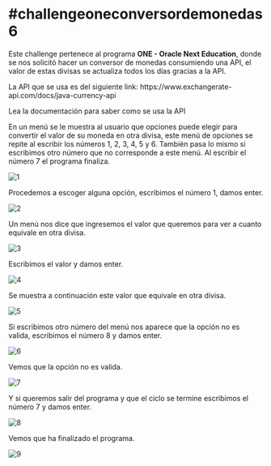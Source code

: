 <h1>#challengeoneconversordemonedas6</h1>

<p>Este challenge pertenece al programa <strong>ONE - Oracle Next Education</strong>, donde se nos solicitó hacer un conversor de monedas consumiendo una API, el valor de estas divisas se actualiza todos los días gracias a la API.</p>

<p>La API que se usa es del siguiente link: https://www.exchangerate-api.com/docs/java-currency-api</p>

<p>Lea la documentación para saber como se usa la API</p>

<p>En un menú se le muestra al usuario que opciones puede elegir para convertir el valor de su moneda en otra divisa, este menú de opciones se repite al escribir los números 1, 2, 3, 4, 5 y 6. También pasa lo mismo si escribimos otro número que no corresponde a este menú. Al escribir el número 7 el programa finaliza.<p>

![1](https://github.com/leandrovillamildev/challenge-conversor-de-monedas/assets/156725800/6a982335-57f3-446d-ae20-7e4005294a33)

<p>Procedemos a escoger alguna opción, escribimos el número 1, damos enter.</p>
 
![2](https://github.com/leandrovillamildev/challenge-conversor-de-monedas/assets/156725800/4622439e-3bd5-4d2b-b154-710413c2bd59)

<p>Un menú nos dice que ingresemos el valor que queremos para ver a cuanto equivale en otra divisa.</p>

![3](https://github.com/leandrovillamildev/challenge-conversor-de-monedas/assets/156725800/777d8f33-586a-4c94-bc0e-4f9e52182d9c)

<p>Escribimos el valor y damos enter.</p>

![4](https://github.com/leandrovillamildev/challenge-conversor-de-monedas/assets/156725800/1a59032c-5215-4fcf-8d79-948f4efcab2d)

<p>Se muestra a continuación este valor que equivale en otra divisa.</p>

![5](https://github.com/leandrovillamildev/challenge-conversor-de-monedas/assets/156725800/9023b4b0-43ed-4004-afd5-2fc05b193b91)

<p>Si escribimos otro número del menú nos aparece que la opción no es valida, escribimos el número 8 y damos enter.</p>

![6](https://github.com/leandrovillamildev/challenge-conversor-de-monedas/assets/156725800/c4cb225e-ef80-4bed-bdf5-c29c65feb694)

<p>Vemos que la opción no es valida.</p>

![7](https://github.com/leandrovillamildev/challenge-conversor-de-monedas/assets/156725800/94bbe4de-abd1-4528-80a1-c1bf711a654a)

<p>Y si queremos salir del programa y que el ciclo se termine escribimos el número 7 y damos enter.</p>

![8](https://github.com/leandrovillamildev/challenge-conversor-de-monedas/assets/156725800/28456783-5239-4c2b-bb44-9b2742057ea5)

<p>Vemos que ha finalizado el programa.</p>

![9](https://github.com/leandrovillamildev/challenge-conversor-de-monedas/assets/156725800/981743e0-ee10-486c-a7e4-984af8bb3c0d)










